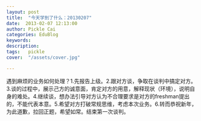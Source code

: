 ```yaml
---
layout: post  
title:  "今天学到了什么：20130207"
date:  2013-02-07 12:13:00
author: Pickle Cai  
categories: EduBlog  
keywords: 
description:   
tags:	pickle   
cover:  "/assets/cover.jpg"  

---
```


 遇到麻烦的业务如何处理？1.先报告上级。2.跟对方谈，争取在谈判中搞定对方。3.谈的过程中，展示己方的诚意面，肯定对方的用意，解释现状（环境），说明自身的难处。4.继续谈，想办法引导对方认为不合理要求是对方的freshman提出的，不能代表本意。5.希望对方打破常规思维，考虑本次业务。6.转而恭祝新年，为此道歉，拉回正题，希望如常。结束第一次谈判。						

		    
